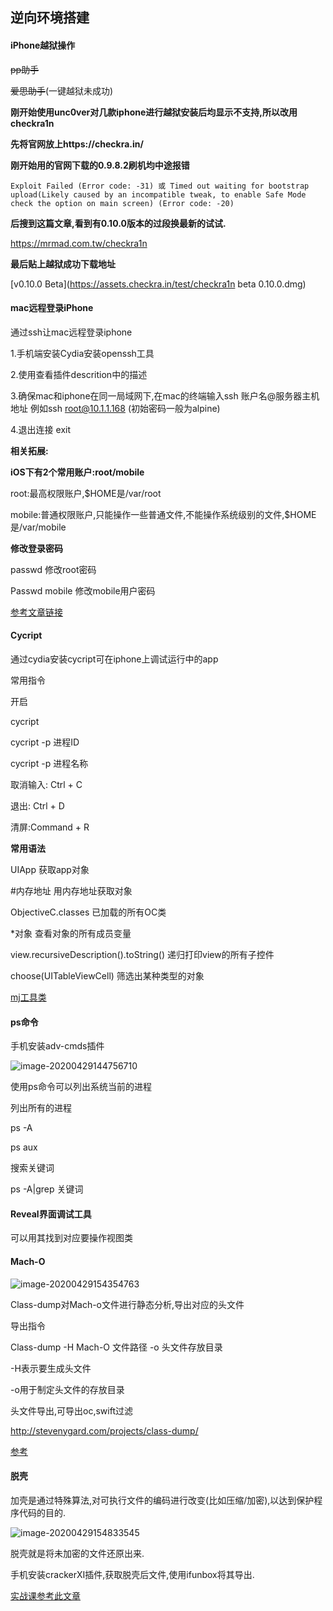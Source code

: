 ## 逆向环境搭建

#### iPhone越狱操作

~~pp助手~~

~~爱思助手~~(一键越狱未成功)

**刚开始使用unc0ver对几款iphone进行越狱安装后均显示不支持,所以改用checkra1n**

**先将官网放上https://checkra.in/**

**刚开始用的官网下载的0.9.8.2刷机均中途报错**

`Exploit Failed (Error code: -31) 或 Timed out waiting for bootstrap upload(Likely caused by an incompatible tweak, to enable Safe Mode check the option on main screen) (Error code: -20)`

**后搜到这篇文章,看到有0.10.0版本的过段换最新的试试.**

https://mrmad.com.tw/checkra1n

**最后贴上越狱成功下载地址**

[v0.10.0 Beta](https://assets.checkra.in/test/checkra1n beta 0.10.0.dmg)



#### mac远程登录iPhone

通过ssh让mac远程登录iphone

1.手机端安装Cydia安装openssh工具

2.使用查看插件descrition中的描述

3.确保mac和iphone在同一局域网下,在mac的终端输入ssh 账户名@服务器主机地址 例如ssh root@10.1.1.168 (初始密码一般为alpine)

4.退出连接 exit



**相关拓展:**

**iOS下有2个常用账户:root/mobile**

root:最高权限账户,$HOME是/var/root

mobile:普通权限账户,只能操作一些普通文件,不能操作系统级别的文件,$HOME是/var/mobile

**修改登录密码**

passwd  修改root密码

Passwd mobile 修改mobile用户密码

[参考文章链接](https://www.jianshu.com/p/816c628a9722)



#### Cycript

通过cydia安装cycript可在iphone上调试运行中的app

常用指令

开启

cycript 

cycript -p 进程ID

cycript -p 进程名称

取消输入: Ctrl + C

退出: Ctrl + D

清屏:Command + R



**常用语法**

UIApp  获取app对象

#内存地址  用内存地址获取对象

ObjectiveC.classes 已加载的所有OC类

*对象 查看对象的所有成员变量

view.recursiveDescription().toString() 递归打印view的所有子控件

choose(UITableViewCell) 筛选出某种类型的对象

[mj工具类](https://github.com/CoderMJLee/mjcript)



#### ps命令

手机安装adv-cmds插件

![image-20200429144756710](/Users/pengchengqin/Desktop/blog/source/_posts/image-20200429144756710.png)

使用ps命令可以列出系统当前的进程

列出所有的进程

ps -A

ps aux

搜索关键词

ps -A|grep 关键词



#### Reveal界面调试工具

可以用其找到对应要操作视图类



#### Mach-O

![image-20200429154354763](/Users/pengchengqin/Desktop/blog/source/_posts/image-20200429154354763.png)

Class-dump对Mach-o文件进行静态分析,导出对应的头文件

导出指令

Class-dump -H Mach-O 文件路径 -o 头文件存放目录

-H表示要生成头文件

-o用于制定头文件的存放目录



头文件导出,可导出oc,swift过滤

http://stevenygard.com/projects/class-dump/



[参考](https://www.jianshu.com/p/d9a561f7c54d)



#### 脱壳

加壳是通过特殊算法,对可执行文件的编码进行改变(比如压缩/加密),以达到保护程序代码的目的.

![image-20200429154833545](/Users/pengchengqin/Desktop/blog/source/_posts/image-20200429154833545.png)

脱壳就是将未加密的文件还原出来.

手机安装crackerXI插件,获取脱壳后文件,使用ifunbox将其导出.



[实战课参考此文章](https://www.jianshu.com/p/645ef237e0d2)